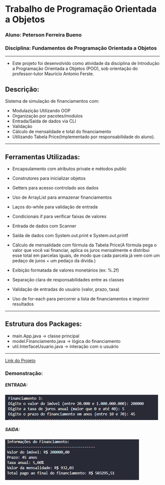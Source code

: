 # Trabalho de Programação Orientada a Objetos

### Aluno: Peterson Ferreira Bueno
### Disciplina: Fundamentos de Programação Orientada a Objetos
---
- Este projeto foi desenvolvido como atividade da disciplina de Introdução a Programação Orientada a Objetos (POO),
sob orientação do professor-tutor Mauricio Antonio Ferste.

## Descrição:
Sistema de simulação de financiamentos com:
- Modulazição Utilizando OOP
- Organização por pacotes/modulos
- Entrada/Saida de dados via CLI
- Validação
- Cálculo de mensalidade e total do financiamento
- Utilizando Tabela Price(Implementado por responsabilidade do aluno).
---
## Ferramentas Utilizadas: 

* Encapsulamento com atributos private e métodos public

* Construtores para inicializar objetos

* Getters para acesso controlado aos dados

* Uso de ArrayList para armazenar financiamentos

* Laços do-while para validação de entrada

* Condicionais if para verificar faixas de valores

* Entrada de dados com Scanner

* Saída de dados com System.out.print e System.out.printf

* Cálculo de mensalidade com fórmula da Tabela Price(A fórmula pega o valor que você vai financiar, aplica os juros mensalmente e distribui esse total em parcelas iguais, de modo que cada parcela já vem com um pedaço de juros + um pedaço da dívida.)

* Exibição formatada de valores monetários (ex: %.2f)

* Separação clara de responsabilidades entre as classes

* Validação de entradas do usuário (valor, prazo, taxa)

* Uso de for-each para percorrer a lista de financiamentos e imprimir resultados
---
## Estrutura dos Packages:
- main.App.java → classe principal
- model.Financiamento.java → lógica do financiamento
- util.InterfaceUsuario.java → interação com o usuário
---

[Link do Projeto](https://github.com/peter-bueno/Sistema-Financeiro.git)
### Demonstração:

##### ENTRADA:  

![Img demonstracao 1](assets/demonstracao1.png) 


##### SAIDA: 

![Img demonstracao 2](assets/demonstracao2.png) 

